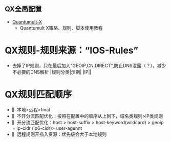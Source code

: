 ## QX全局配置
- [Quantumult-X](https://github.com/rencuijian/Quantumult-X)
  - Quantumult X策略、规则、脚本使用教程
# QX规则-规则来源：“IOS-Rules”
- 去掉了IP规则，只在最后加入"GEOIP,CN,DIRECT",防止DNS泄露（？），减少不必要的DNS解析
|规则分类|示例|
|IP||
# QX规则匹配顺序
- ▎本地>远程>final
- ▎不开分流匹配优化：按照在配置中的顺序从上到下，域名类规则>IP类规则
- ▎开分流匹配优化：host > host-suffix > host-keyword(wildcard) > geoip = ip-cidr (ip6-cidr)> user-agennt
- ▎远程规则开插入资源：优先级会大于本地规则
  
